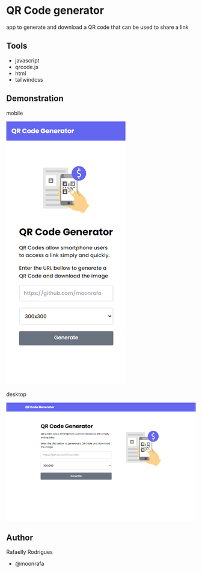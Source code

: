 # QR Code generator

app to generate and download a QR code that can be used to share a link

## Tools

- javascript
- qrcode.js
- html
- tailwindcss


## Demonstration

<p> mobile </p>
  <img src="assets/demo-mobile.png">
<p>  desktop </p>

  <img src="assets/demo-desktop.png">

## Author

Rafaelly Rodrigues

- @moonrafa
